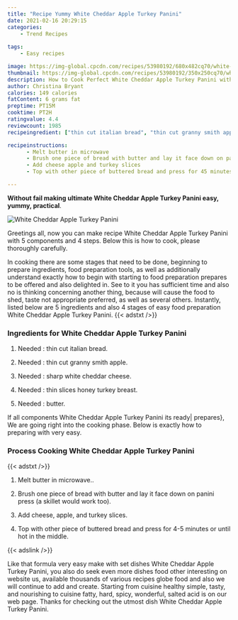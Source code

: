 ```yaml
---
title: "Recipe Yummy White Cheddar Apple Turkey Panini"
date: 2021-02-16 20:29:15
categories:
    - Trend Recipes
    
tags:
    - Easy recipes

image: https://img-global.cpcdn.com/recipes/53980192/680x482cq70/white-cheddar-apple-turkey-panini-recipe-main-photo.jpg
thumbnail: https://img-global.cpcdn.com/recipes/53980192/350x250cq70/white-cheddar-apple-turkey-panini-recipe-main-photo.jpg
description: How to Cook Perfect White Cheddar Apple Turkey Panini with 5 ingredients and 4 stages of easy cooking.
author: Christina Bryant
calories: 149 calories
fatContent: 6 grams fat
preptime: PT15M
cooktime: PT2H
ratingvalue: 4.4
reviewcount: 1985
recipeingredient: ["thin cut italian bread", "thin cut granny smith apple", "sharp white cheddar cheese", "thin slices honey turkey breast", "butter"]

recipeinstructions: 
      - Melt butter in microwave 
      - Brush one piece of bread with butter and lay it face down on panini press a skillet would work too 
      - Add cheese apple and turkey slices 
      - Top with other piece of buttered bread and press for 45 minutes or until hot in the middle

---
```




**Without fail making ultimate White Cheddar Apple Turkey Panini easy, yummy, practical**. 


![White Cheddar Apple Turkey Panini](https://img-global.cpcdn.com/recipes/53980192/680x482cq70/white-cheddar-apple-turkey-panini-recipe-main-photo.jpg "White Cheddar Apple Turkey Panini")




Greetings all, now you can make recipe White Cheddar Apple Turkey Panini with 5 components and 4 steps. Below this is how to cook, please thoroughly carefully.

In cooking there are some stages that need to be done, beginning to prepare ingredients, food preparation tools, as well as additionally understand exactly how to begin with starting to food preparation prepares to be offered and also delighted in. See to it you has sufficient time and also no is thinking concerning another thing, because will cause the food to shed, taste not appropriate preferred, as well as several others. Instantly, listed below are 5 ingredients and also 4 stages of easy food preparation White Cheddar Apple Turkey Panini.
{{< adstxt />}}

### Ingredients for White Cheddar Apple Turkey Panini


1. Needed  : thin cut italian bread.

1. Needed  : thin cut granny smith apple.

1. Needed  : sharp white cheddar cheese.

1. Needed  : thin slices honey turkey breast.

1. Needed  : butter.



If all components White Cheddar Apple Turkey Panini its ready| prepares}, We are going right into the cooking phase. Below is exactly how to preparing with very easy.

### Process Cooking White Cheddar Apple Turkey Panini

{{< adstxt />}}


1. Melt butter in microwave..



1. Brush one piece of bread with butter and lay it face down on panini press (a skillet would work too).



1. Add cheese, apple, and turkey slices.



1. Top with other piece of buttered bread and press for 4-5 minutes or until hot in the middle.





{{< adslink />}}

Like that formula very easy make with set dishes White Cheddar Apple Turkey Panini, you also do seek even more dishes food other interesting on website us, available thousands of various recipes globe food and also we will continue to add and create. Starting from cuisine healthy simple, tasty, and nourishing to cuisine fatty, hard, spicy, wonderful, salted acid is on our web page. Thanks for checking out the utmost dish White Cheddar Apple Turkey Panini.
